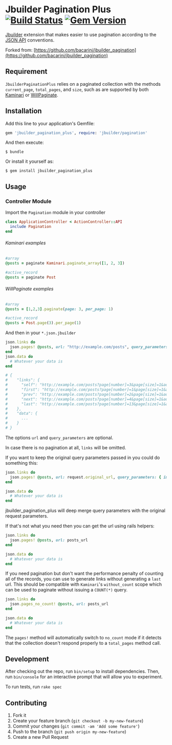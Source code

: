 # Jbuilder Pagination Plus [![Build Status](https://travis-ci.org/PinsterTeam/jbuilder_pagination_plus.svg?branch=master)](https://travis-ci.org/PinsterTeam/jbuilder_pagination_plus) [![Gem Version](https://badge.fury.io/rb/jbuilder_pagination_plus.svg)](https://badge.fury.io/rb/jbuilder_pagination_plus)

[Jbuilder](https://github.com/rails/jbuilder) extension that makes easier to use pagination according 
to the [JSON API](http://jsonapi.org/format/#fetching-pagination) conventions.

Forked from: [https://github.com/bacarini/jbuilder_pagination](https://github.com/bacarini/jbuilder_pagination)

## Requirement

`JbuilderPaginationPlus` relies on a paginated collection with the methods `current_page`, `total_pages`, 
and `size`, such as are supported by both [Kaminari](https://github.com/amatsuda/kaminari) 
or [WillPaginate](https://github.com/mislav/will_paginate).

## Installation

Add this line to your application's Gemfile:

```ruby
gem 'jbuilder_pagination_plus', require: 'jbuilder/pagination'
```

And then execute:

    $ bundle

Or install it yourself as:

    $ gem install jbuilder_pagination_plus

## Usage

### Controller Module

Import the `Pagination` module in your controller

```ruby
class ApplicationController < ActionController::API
  include Pagination
end

```

###### Kaminari examples
```ruby
#array
@posts = paginate Kaminari.paginate_array([1, 2, 3])

#active_record
@posts = paginate Post
```

###### WillPaginate examples

```ruby
#array
@posts = [1,2,3].paginate(page: 3, per_page: 1)

#active_record
@posts = Post.page(3).per_page(1)
```

And then in your `*.json.jbuilder`

```ruby
json.links do
  json.pages! @posts, url: "http://example.com/posts", query_parameters: { additional: 'parameters' }
end
json.data do
  # Whatever your data is
end

# {
#    "links": {
#      "self": "http://example.com/posts?page[number]=3&page[size]=1&additional=parameters",
#      "first": "http://example.com/posts?page[number]=1&page[size]=1&additional=parameters",
#      "prev": "http://example.com/posts?page[number]=2&page[size]=1&additional=parameters",
#      "next": "http://example.com/posts?page[number]=4&page[size]=1&additional=parameters",
#      "last": "http://example.com/posts?page[number]=13&page[size]=1&additional=parameters"
#    },
#    "data": {
#      ...
#    } 
# }  
```
The options `url` and  `query_parameters` are optional.

In case there is no pagination at all, `links` will be omitted.

If you want to keep the original query parameters passed in you could do something this: 

```ruby
json.links do
  json.pages! @posts, url: request.original_url, query_parameters: { images: params[:images] }
end

json.data do
  # Whatever your data is
end
```

jbuilder_pagination_plus will deep merge query parameters with the original request parameters.


If that's not what you need then you can get the url using rails helpers:

```ruby
json.links do
  json.pages! @posts, url: posts_url
end

json.data do
  # Whatever your data is
end
```

If you need pagination but don't want the performance penalty of counting all of the records, you can use
to generate links without generating a `last` url. This should be compatible with `Kaminari`'s
 `without_count` scope which can be used to paginate without issuing a `COUNT(*)` query.

```ruby
json.links do
  json.pages_no_count! @posts, url: posts_url
end

json.data do
  # Whatever your data is
end
```

The `pages!` method will automatically switch to `no_count` mode if it detects that the collection
doesn't respond properly to a `total_pages` method call.

## Development

After checking out the repo, run `bin/setup` to install dependencies. 
Then, run `bin/console` for an interactive prompt that will allow you to experiment.

To run tests, run `rake spec`

## Contributing

1. Fork it
2. Create your feature branch (`git checkout -b my-new-feature`)
3. Commit your changes (`git commit -am 'Add some feature'`)
4. Push to the branch (`git push origin my-new-feature`)
5. Create a new Pull Request
